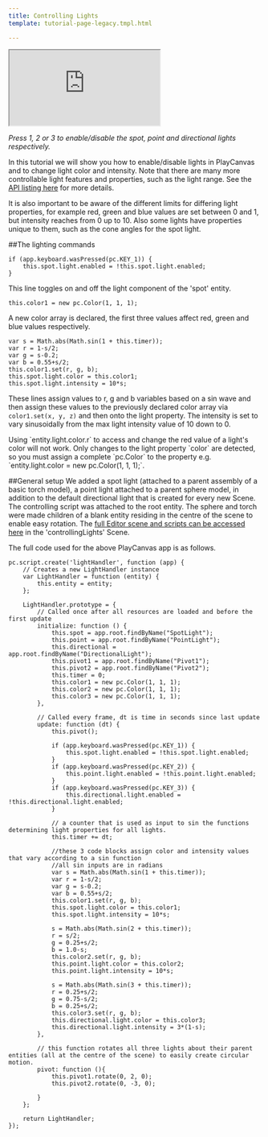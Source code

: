 ```yaml
---
title: Controlling Lights
template: tutorial-page-legacy.tmpl.html

---
```


<iframe src="http://apps.playcanvas.com/playcanvas/tutorials/controllingLights?overlay=false"></iframe>

*Press 1, 2 or 3 to enable/disable the spot, point and directional lights respectively.*

In this tutorial we will show you how to enable/disable lights in PlayCanvas and to change light color and intensity. Note that there are many more controllable light features and properties, such as the light range. See the [API listing here][1] for more details.

It is also important to be aware of the different limits for differing light properties, for example red, green and blue values are set between 0 and 1, but intensity reaches from 0 up to 10. Also some lights have properties unique to them, such as the cone angles for the spot light.

##The lighting commands

~~~javascript~~~
if (app.keyboard.wasPressed(pc.KEY_1)) {
    this.spot.light.enabled = !this.spot.light.enabled;
}
~~~
This line toggles on and off the light component of the 'spot' entity.

~~~javascript~~~
this.color1 = new pc.Color(1, 1, 1);
~~~
A new color array is declared, the first three values affect red, green and blue values respectively.
~~~javascript~~~
var s = Math.abs(Math.sin(1 + this.timer));
var r = 1-s/2;
var g = s-0.2;
var b = 0.55+s/2;
this.color1.set(r, g, b);
this.spot.light.color = this.color1;
this.spot.light.intensity = 10*s;
~~~
These lines assign values to r, g and b variables based on a sin wave and then assign these values to the previously declared color array via `color1.set(x, y, z)` and then onto the light property. The intensity is set to vary sinusoidally from the max light intensity value of 10 down to 0.

<div class="alert alert-warning">
 Using `entity.light.color.r` to access and change the red value of a light's color will not work. Only changes to the light property `color` are detected, so you must assign a complete `pc.Color` to the property e.g. `entity.light.color = new pc.Color(1, 1, 1);`.
</div>

##General setup
We added a spot light (attached to a parent assembly of a basic torch model), a point light attached to a parent sphere model, in addition to the default directional light that is created for every new Scene. The controlling script was attached to the root entity. The sphere and torch were made children of a blank entity residing in the centre of the scene to enable easy rotation. The [full Editor scene and scripts can be accessed here][2] in the 'controllingLights' Scene.



The full code used for the above PlayCanvas app is as follows.
~~~javascript~~~
pc.script.create('lightHandler', function (app) {
    // Creates a new LightHandler instance
    var LightHandler = function (entity) {
        this.entity = entity;
    };

    LightHandler.prototype = {
        // Called once after all resources are loaded and before the first update
        initialize: function () {
            this.spot = app.root.findByName("SpotLight");
            this.point = app.root.findByName("PointLight");
            this.directional = app.root.findByName("DirectionalLight");
            this.pivot1 = app.root.findByName("Pivot1");
            this.pivot2 = app.root.findByName("Pivot2");
            this.timer = 0;
            this.color1 = new pc.Color(1, 1, 1);
            this.color2 = new pc.Color(1, 1, 1);
            this.color3 = new pc.Color(1, 1, 1);
        },

        // Called every frame, dt is time in seconds since last update
        update: function (dt) {
            this.pivot();

            if (app.keyboard.wasPressed(pc.KEY_1)) {
                this.spot.light.enabled = !this.spot.light.enabled;
            }
            if (app.keyboard.wasPressed(pc.KEY_2)) {
                this.point.light.enabled = !this.point.light.enabled;
            }
            if (app.keyboard.wasPressed(pc.KEY_3)) {
                this.directional.light.enabled = !this.directional.light.enabled;
            }

            // a counter that is used as input to sin the functions determining light properties for all lights.
            this.timer += dt;

            //these 3 code blocks assign color and intensity values that vary according to a sin function
            //all sin inputs are in radians
            var s = Math.abs(Math.sin(1 + this.timer));
            var r = 1-s/2;
            var g = s-0.2;
            var b = 0.55+s/2;
            this.color1.set(r, g, b);
            this.spot.light.color = this.color1;
            this.spot.light.intensity = 10*s;

            s = Math.abs(Math.sin(2 + this.timer));
            r = s/2;
            g = 0.25+s/2;
            b = 1.0-s;
            this.color2.set(r, g, b);
            this.point.light.color = this.color2;
            this.point.light.intensity = 10*s;

            s = Math.abs(Math.sin(3 + this.timer));
            r = 0.25+s/2;
            g = 0.75-s/2;
            b = 0.25+s/2;
            this.color3.set(r, g, b);
            this.directional.light.color = this.color3;
            this.directional.light.intensity = 3*(1-s);
        },

        // this function rotates all three lights about their parent entities (all at the centre of the scene) to easily create circular motion.
        pivot: function (){
            this.pivot1.rotate(0, 2, 0);
            this.pivot2.rotate(0, -3, 0);

        }
    };

    return LightHandler;
});
~~~

[1]: /engine/api/stable/symbols/pc.LightComponent.html
[2]:  https://playcanvas.com/project/186/overview/tutorials
